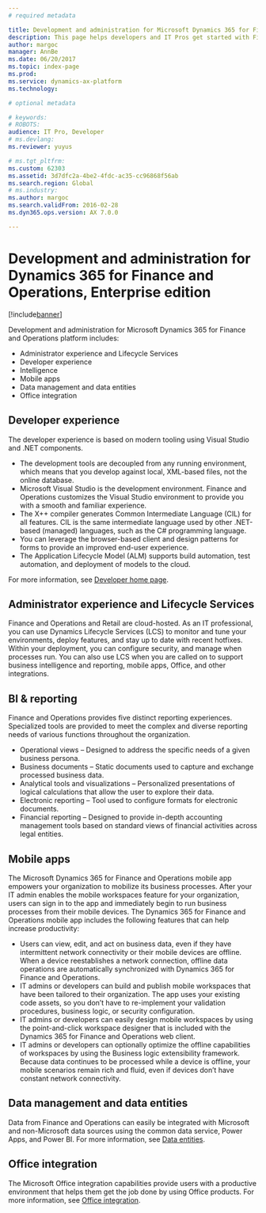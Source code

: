 ```yaml
---
# required metadata

title: Development and administration for Microsoft Dynamics 365 for Finance and Operations, Enterprise edition
description: This page helps developers and IT Pros get started with Finance and Operations, Enterprise edition.
author: margoc
manager: AnnBe
ms.date: 06/20/2017
ms.topic: index-page
ms.prod: 
ms.service: dynamics-ax-platform
ms.technology: 

# optional metadata

# keywords: 
# ROBOTS: 
audience: IT Pro, Developer
# ms.devlang: 
ms.reviewer: yuyus

# ms.tgt_pltfrm: 
ms.custom: 62303
ms.assetid: 3d7dfc2a-4be2-4fdc-ac35-cc96868f56ab
ms.search.region: Global
# ms.industry: 
ms.author: margoc
ms.search.validFrom: 2016-02-28
ms.dyn365.ops.version: AX 7.0.0

---
```


# Development and administration for Dynamics 365 for Finance and Operations, Enterprise edition 

[!include[banner](includes/banner.md)]

Development and administration for Microsoft Dynamics 365 for Finance and Operations platform includes:

- Administrator experience and Lifecycle Services
- Developer experience
- Intelligence
- Mobile apps
- Data management and data entities 
- Office integration

## Developer experience
The developer experience is based on modern tooling using Visual Studio and .NET components.
-	The development tools are decoupled from any running environment, which means that you develop against local, XML-based files, not the online database.
-	Microsoft Visual Studio is the development environment. Finance and Operations customizes the Visual Studio environment to provide you with a smooth and familiar experience.
-	The X++ compiler generates Common Intermediate Language (CIL) for all features. CIL is the same intermediate language used by other .NET-based (managed) languages, such as the C# programming language.
-	You can leverage the browser-based client and design patterns for forms to provide an improved end-user experience.
-	The Application Lifecycle Model (ALM) supports build automation, test automation, and deployment of models to the cloud.

For more information, see [Developer home page](dev-tools/developer-home-page.md).

## Administrator experience and Lifecycle Services
Finance and Operations and Retail are cloud-hosted. As an IT professional, you can use Dynamics Lifecycle Services (LCS) to monitor and tune your environments, deploy features, and stay up to date with recent hotfixes. Within your deployment, you can configure security, and manage when processes run. You can also use LCS when you are called on to support business intelligence and reporting, mobile apps, Office, and other integrations. 

## BI & reporting
Finance and Operations provides five distinct reporting experiences. Specialized tools are provided to meet the complex and diverse reporting needs of various functions throughout the organization.
- Operational views – Designed to address the specific needs of a given business persona.
- Business documents – Static documents used to capture and exchange processed business data.
- Analytical tools and visualizations – Personalized presentations of logical calculations that allow the user to explore their data.
- Electronic reporting – Tool used to configure formats for electronic documents.
- Financial reporting – Designed to provide in-depth accounting management tools based on standard views of financial activities across legal entities.

## Mobile apps
The Microsoft Dynamics 365 for Finance and Operations mobile app empowers your organization to mobilize its business processes. After your IT admin enables the mobile workspaces feature for your organization, users can sign in to the app and immediately begin to run business processes from their mobile devices. The Dynamics 365 for Finance and Operations mobile app includes the following features that can help increase productivity:
+ Users can view, edit, and act on business data, even if they have intermittent network connectivity or their mobile devices are offline. When a device reestablishes a network connection, offline data operations are automatically synchronized with Dynamics 365 for Finance and Operations. 
+ IT admins or developers can build and publish mobile workspaces that have been tailored to their organization. The app uses your existing code assets, so you don’t have to re-implement your validation procedures, business logic, or security configuration. 
+ IT admins or developers can easily design mobile workspaces by using the point-and-click workspace designer that is included with the Dynamics 365 for Finance and Operations web client. 
+ IT admins or developers can optionally optimize the offline capabilities of workspaces by using the Business logic extensibility framework. Because data continues to be processed while a device is offline, your mobile scenarios remain rich and fluid, even if devices don’t have constant network connectivity. 

## Data management and data entities
Data from Finance and Operations can easily be integrated with Microsoft and non-Microsoft data sources using the common data service, Power Apps, and Power BI. For more information, see [Data entities](data-entities\data-entities.md).

## Office integration
The Microsoft Office integration capabilities provide users with a productive environment that helps them get the job done by using Office products. For more information, see [Office integration](office-integration/office-integration.md).
